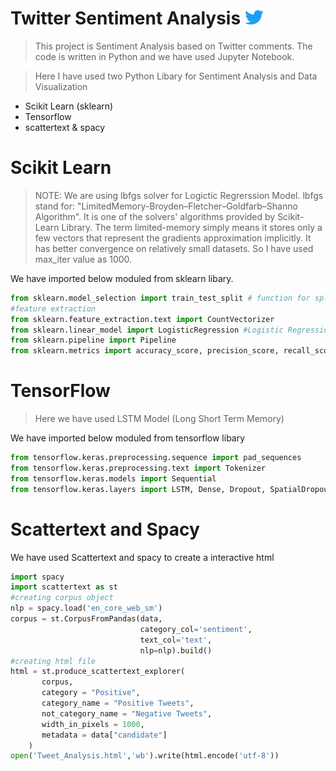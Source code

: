 # Twitter Sentiment Analysis  <img src="./twt.png" width="30px" height="23px">

> This project is Sentiment Analysis based on Twitter comments. The code is written in Python and we have used Jupyter Notebook.

>Here I have used two Python Libary for Sentiment Analysis and Data Visualization

- Scikit Learn (sklearn)
- Tensorflow
- scattertext & spacy

# Scikit Learn
> NOTE: We are using lbfgs solver for Logictic Regrerssion Model. lbfgs stand for: "LimitedMemory-Broyden–Fletcher–Goldfarb–Shanno Algorithm". It is one of the solvers' algorithms provided by Scikit-Learn Library. The term limited-memory simply means it stores only a few vectors that represent the gradients approximation implicitly. It has better convergence on relatively small datasets. So I have used max_iter value as 1000.

We have imported below moduled from sklearn libary.
```py
from sklearn.model_selection import train_test_split # function for splitting data to train and test sets
#feature extraction
from sklearn.feature_extraction.text import CountVectorizer
from sklearn.linear_model import LogisticRegression #Logistic Regression Model
from sklearn.pipeline import Pipeline 
from sklearn.metrics import accuracy_score, precision_score, recall_score
```
# TensorFlow
>Here we have used LSTM Model (Long Short Term Memory)

We have imported below moduled from tensorflow libary
```py
from tensorflow.keras.preprocessing.sequence import pad_sequences
from tensorflow.keras.preprocessing.text import Tokenizer
from tensorflow.keras.models import Sequential
from tensorflow.keras.layers import LSTM, Dense, Dropout, SpatialDropout1D, Embedding
```
# Scattertext and Spacy
We have used Scattertext and spacy to create a interactive html
```py
import spacy
import scattertext as st
#creating corpus object
nlp = spacy.load('en_core_web_sm')
corpus = st.CorpusFromPandas(data,
                             category_col='sentiment',
                             text_col='text',
                             nlp=nlp).build()
#creating html file
html = st.produce_scattertext_explorer(
       corpus,
       category = "Positive",
       category_name = "Positive Tweets",
       not_category_name = "Negative Tweets",
       width_in_pixels = 1000,
       metadata = data["candidate"]
    )
open('Tweet_Analysis.html','wb').write(html.encode('utf-8'))
```    